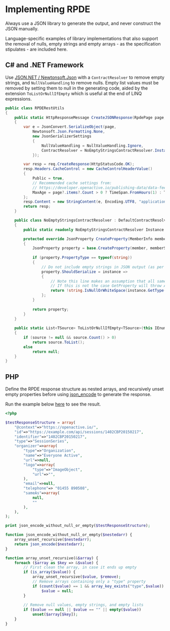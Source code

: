 # Implementing RPDE

Always use a JSON library to generate the output, and never construct the JSON manually.

Language-specific examples of library implementations that also support the removal of nulls, empty strings and empty arrays - as the specification stipulates - are included here.

## C\# and .NET Framework

Use [JSON.NET / Newtonsoft.Json](https://www.nuget.org/packages/Newtonsoft.Json/) with a `ContractResolver` to remove empty strings, and `NullValueHandling` to remove nulls. Empty list values must be removed by setting them to null in the generating code, aided by the extension `ToListOrNullIfEmpty` which is useful at the end of LINQ expressions.

```csharp
public class RPDERestUtils
{
    public static HttpResponseMessage CreateJSONResponse(RpdePage page, HttpRequestMessage req)
    {
        var e = JsonConvert.SerializeObject(page,
            Newtonsoft.Json.Formatting.None,
            new JsonSerializerSettings
            {
                NullValueHandling = NullValueHandling.Ignore,
                ContractResolver = NoEmptyStringsContractResolver.Instance
            });

        var resp = req.CreateResponse(HttpStatusCode.OK);
        resp.Headers.CacheControl = new CacheControlHeaderValue()
        {
            Public = true,
            // Recommended cache settings from:
            // https://developer.openactive.io/publishing-data/data-feeds/scaling-feeds
            MaxAge = page?.items?.Count > 0 ? TimeSpan.FromHours(1) : TimeSpan.FromSeconds(8)
        };
        resp.Content = new StringContent(e, Encoding.UTF8, "application/json");
        return resp;
    }

    public class NoEmptyStringsContractResolver : DefaultContractResolver
    {
        public static readonly NoEmptyStringsContractResolver Instance = new NoEmptyStringsContractResolver();

        protected override JsonProperty CreateProperty(MemberInfo member, MemberSerialization memberSerialization)
        {
            JsonProperty property = base.CreateProperty(member, memberSerialization);
            
            if (property.PropertyType == typeof(string))
            {
                // Do not include empty strings in JSON output (as per OpenActive Modelling Specification)
                property.ShouldSerialize = instance =>
                {
                    // Note this line makes an assumption that all same-type properties will be overridden rather than hidden with the new keyword (which they should be if the modelling is done right).
                    // If this is not the case GetProperty will throw AmbiguousMatchException.
                    return !string.IsNullOrWhiteSpace(instance.GetType().GetProperty(member.Name, typeof(string)).GetValue(instance, null) as string);
                };
            }
            
            return property;
        }
    }
    
    public static List<TSource> ToListOrNullIfEmpty<TSource>(this IEnumerable<TSource> source)
    {
        if (source != null && source.Count() > 0)
            return source.ToList();
        else
            return null;
    }
}
```

## PHP

Define the RPDE response structure as nested arrays, and recursively unset empty properties before using  [json\_encode](http://php.net/manual/en/function.json-encode.php) to generate the response.

Run the example below [here](https://www.tehplayground.com/1J5nNn8EOT7QQY02) to see the result.

```php
<?php

$testResponseStructure = array(
    "@context"=>"https://openactive.io/",
    "id"=>"https://example.com/api/sessions/1402CBP20150217",
    "identifier"=>"1402CBP20150217",
    "type"=>"SessionSeries",
    "organizer"=>array(
        "type"=>"Organization",
        "name"=>"Everyone Active",
        "url"=>null,
        "logo"=>array(
            "type"=>"ImageObject",
            "url"=>"",
        ),
        "email"=>null,
        "telephone"=> "01455 890508",
        "sameAs"=>array(
            null,
            ""
        ),
    ),
);

print json_encode_without_null_or_empty($testResponseStructure);

function json_encode_without_null_or_empty($nestedarr) {
    array_unset_recursive($nestedarr);
    return json_encode($nestedarr);
}

function array_unset_recursive(&$array) {
    foreach ($array as $key => &$value) {
        // First clean the array, in case it ends up empty
        if (is_array($value)) {
            array_unset_recursive($value, $remove);
            // Remove arrays containing only a "type" property
            if (count($value) == 1 && array_key_exists("type",$value))
                $value = null;
        }
        
        // Remove null values, empty strings, and empty lists
        if ($value == null || $value == "" || empty($value)) 
            unset($array[$key]);
    }
}
```



